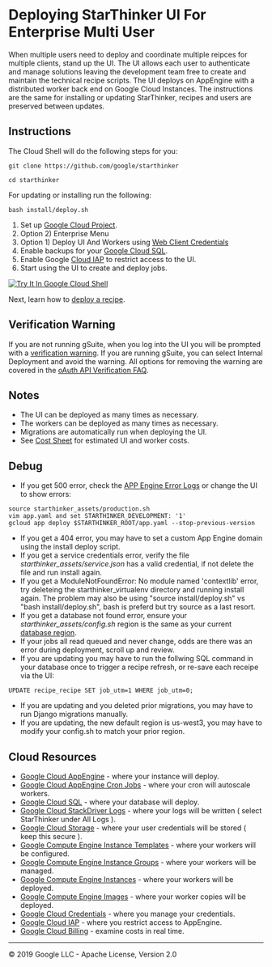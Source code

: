 # Deploying StarThinker UI For Enterprise Multi User

When multiple users need to deploy and coordinate multiple reipces for multiple clients, stand up the UI.
The UI allows each user to authenticate and manage solutions leaving the development team free to create
and maintain the technical recipe scripts.  The UI deploys on AppEngine with a distributed worker back
end on Google Cloud Instances.  The instructions are the same for installing or updating StarThinker,
recipes and users are preserved between updates.

## Instructions
The Cloud Shell will do the following steps for you:
```
git clone https://github.com/google/starthinker
```
```
cd starthinker
```

For updating or installing run the following:
```
bash install/deploy.sh
```

 1. Set up [Google Cloud Project](https://github.com/google/starthinker/blob/master/tutorials/cloud_project.md).
 1. Option 2) Enterprise Menu
 1. Option 1) Deploy UI And Workers using [Web Client Credentials](https://github.com/google/starthinker/blob/master/tutorials/cloud_client_web.md)
 1. Enable backups for your [Google Cloud SQL](https://console.cloud.google.com/sql).
 1. Enable Google [Cloud IAP](https://console.cloud.google.com/security/iap) to restrict access to the UI.
 1. Start using the UI to create and deploy jobs.

[![Try It In Google Cloud Shell](http://gstatic.com/cloudssh/images/open-btn.svg)](https://console.cloud.google.com/cloudshell/editor?cloudshell_git_repo=https%3A%2F%2Fgithub.com%2Fgoogle%2Fstarthinker&cloudshell_tutorial=tutorials/deploy_enterprise.md)

Next, learn how to [deploy a recipe](https://google.github.io/starthinker/help/).


## Verification Warning

If you are not running gSuite, when you log into the UI you will be prompted with a [verification warning](https://github.com/google/starthinker/raw/master/tutorials/images/verification.png).
If you are running gSuite, you can select Internal Deployment and avoid the warning. All options for removing the warning are covered in the [oAuth API Verification FAQ](https://support.google.com/cloud/answer/9110914).

## Notes

 - The UI can be deployed as many times as necessary.
 - The workers can be deployed as many times as necessary.
 - Migrations are automatically run when deploying the UI.
 - See [Cost Sheet](cost_sheet.md) for estimated UI and worker costs.

## Debug

- If you get 500 error, check the [APP Engine Error Logs](https://console.cloud.google.com/errors)</a> or change the UI to show errors:
```
source starthinker_assets/production.sh
vim app.yaml and set STARTHINKER_DEVELOPMENT: '1'
gcloud app deploy $STARTHINKER_ROOT/app.yaml --stop-previous-version
```
- If you get a 404 error, you may have to set a custom App Engine domain using the install deploy script.
- If you get a service credentials error, verify the file *starthinker_assets/service.json* has a valid credential, if not delete the file and run install again.
- If you get a  ModuleNotFoundError: No module named 'contextlib' error, try deleteing the starthinker_virtualenv directory and running install again. The problem may also be using "source install/deploy.sh" vs "bash install/deploy.sh", bash is preferd but try source as a last resort.
- If you get a database not found error, ensure your *starthinker_assets/config.sh* region is the same as your current [database region](https://console.cloud.google.com/sql/instances).
- If your jobs all read queued and never change, odds are there was an error during deployment, scroll up and review.
- If you are updating you may have to run the follwing SQL command in your database once to trigger a recipe refresh, or re-save each receipe via the UI:
```
UPDATE recipe_recipe SET job_utm=1 WHERE job_utm=0;
```
- If you are updating and you deleted prior migrations, you may have to run Django migrations manually.
- If you are updating, the new default region is us-west3, you may have to modify your config.sh to match your prior region.

## Cloud Resources

  - [Google Cloud AppEngine](https://console.cloud.google.com/appengine) - where your instance will deploy.
  - [Google Cloud AppEngine Cron Jobs](https://console.cloud.google.com/appengine/cronjobs) - where your cron will autoscale workers.
  - [Google Cloud SQL](https://console.cloud.google.com/sql) - where your database will deploy.
  - [Google Cloud StackDriver Logs](https://console.cloud.google.com/logs/viewer) - where your logs will be written ( select StarThinker under All Logs ).
  - [Google Cloud Storage](https://console.cloud.google.com/storage/browser) - where your user credentials will be stored ( keep this secure ).
  - [Google Compute Engine Instance Templates](https://console.cloud.google.com/compute/instanceTemplates) - where your workers will be configured.
  - [Google Compute Engine Instance Groups](https://console.cloud.google.com/compute/instanceGroups) - where your workers will be managed.
  - [Google Compute Engine Instances](https://console.cloud.google.com/compute/instances) - where your workers will be deployed.
  - [Google Compute Engine Images](https://console.cloud.google.com/compute/images) - where your worker copies will be deployed.
  - [Google Cloud Credentials](https://console.cloud.google.com/apis/credentials) - where you manage your credentials.
  - [Google Cloud IAP](https://console.cloud.google.com/security/iap) - where you restrict access to AppEngine.
  - [Google Cloud Billing](https://console.cloud.google.com/billing/linkedaccount) - examine costs in real time.

---
&copy; 2019 Google LLC - Apache License, Version 2.0
